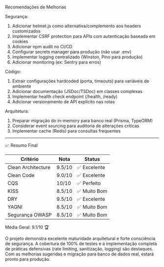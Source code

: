 Recomendações de Melhorias

  Segurança:

  1. Adicionar helmet.js como alternativa/complemento aos headers customizados
  2. Implementar CSRF protection para APIs com autenticação baseada em cookies
  3. Adicionar npm audit no CI/CD
  4. Configurar secrets manager para produção (não usar .env)
  5. Implementar logging centralizado (Winston, Pino para produção)
  6. Adicionar monitoring (ex: Sentry para erros)

  Código:

  1. Extrair configurações hardcoded (porta, timeouts) para variáveis de ambiente
  2. Adicionar documentação (JSDoc/TSDoc) em classes complexas
  3. Implementar health check endpoint (/health, /ready)
  4. Adicionar versionamento de API explícito nas rotas

  Arquitetura:

  1. Preparar migração do in-memory para banco real (Prisma, TypeORM)
  2. Considerar event sourcing para auditoria de alterações críticas
  3. Implementar cache (Redis) para consultas frequentes

  ---
  📈 Resumo Final

  | Critério           | Nota   | Status      |
  |--------------------|--------|-------------|
  | Clean Architecture | 9.5/10 | ✅ Excelente |
  | Clean Code         | 9.0/10 | ✅ Excelente |
  | CQS                | 10/10  | ✅ Perfeito  |
  | KISS               | 8.5/10 | ✅ Muito Bom |
  | DRY                | 9.5/10 | ✅ Excelente |
  | YAGNI              | 8.5/10 | ✅ Muito Bom |
  | Segurança OWASP    | 8.5/10 | ✅ Muito Bom |

  Média Geral: 9.1/10 🏆

  O projeto demonstra excelente maturidade arquitetural e forte consciência de segurança. A cobertura de 100% de testes e a implementação completa de práticas
  defensivas (rate limiting, sanitização, logging) são destaques. Com as melhorias sugeridas e migração para banco de dados real, estará pronto para produção.